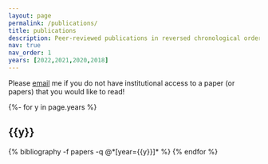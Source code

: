 ```yaml
---
layout: page
permalink: /publications/
title: publications
description: Peer-reviewed publications in reversed chronological order.
nav: true
nav_order: 1
years: [2022,2021,2020,2018]
---
```

Please <a href="mailto:r.g.stockey@soton.ac.uk">email</a> me if you do not have institutional access to a paper (or papers) that you would like to read!

<!-- _pages/publications.md -->
<div class="publications">

{%- for y in page.years %}
  <h2 class="year">{{y}}</h2>
  {% bibliography -f papers -q @*[year={{y}}]* %}
{% endfor %}

</div>